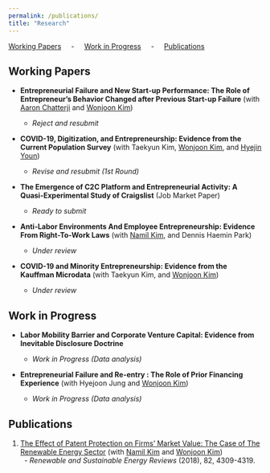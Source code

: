 ```yaml
---
permalink: /publications/
title: "Research"
---
```


 [Working Papers](#wp) &nbsp; &nbsp; - &nbsp; &nbsp; [Work in Progress](#wi) &nbsp; &nbsp; - &nbsp; &nbsp; [Publications](#pub)

<h2 id="wp">
Working Papers
</h2>

- **Entrepreneurial Failure and New Start-up Performance: The Role of Entrepreneur’s Behavior Changed after Previous Start-up Failure** (with [Aaron Chatterji][aaron] and [Wonjoon Kim][wjkim])
  - *Reject and resubmit* <br>
- **COVID-19, Digitization, and Entrepreneurship: Evidence from the Current Population Survey** (with Taekyun Kim, [Wonjoon Kim][wjkim], and [Hyejin Youn][hy])
  - *Revise and resubmit (1st Round)*
 
- **The Emergence of C2C Platform and Entrepreneurial Activity: A Quasi-Experimental Study of Craigslist** (Job Market Paper)
  - *Ready to submit*

- **Anti-Labor Environments And Employee Entrepreneurship: Evidence From Right-To-Work Laws** (with [Namil Kim][namil], and Dennis Haemin Park)
  - *Under review*

- **COVID-19 and Minority Entrepreneurship: Evidence from the Kauffman Microdata** (with Taekyun Kim, and [Wonjoon Kim][wjkim])
  - *Under review*

<h2 id="wi">
Work in Progress
</h2>

- **Labor Mobility Barrier and Corporate Venture Capital: Evidence from Inevitable Disclosure Doctrine** 
  - *Work in Progress (Data analysis)*

- **Entrepreneurial Failure and Re-entry : The Role of Prior Financing Experience** (with Hyejoon Jung and [Wonjoon Kim][wjkim])
  - *Work in Progress (Data analysis)*

<h2 id="pub">
Publications
</h2>

1. [The Effect of Patent Protection on Firms’ Market Value: The Case of The Renewable Energy Sector](https://www.sciencedirect.com/science/article/pii/S1364032117311358?casa_token=imXGsyWcNMUAAAAA:iEQOgQ-9fIQKtYIt5mq2W6jzpdrF6Eb-3y3VIUZUjFzcltbMQBgV9w72t0vlh86rB6RHYk_AilQ) (with [Namil Kim][namil] and [Wonjoon Kim][wjkim])<br/>
&nbsp; - *Renewable and Sustainable Energy Reviews* (2018), 82, 4309-4319.


[aaron]: https://sites.duke.edu/ronniechatterji/
[wjkim]: https://wjkim.kaist.ac.kr/
[hy]: http://hyoun.me/
[namil]: https://namilkim.github.io/
